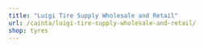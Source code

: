 ```yaml
---
title: "Luigi Tire Supply Wholesale and Retail"
url: /cainta/luigi-tire-supply-wholesale-and-retail/
shop: tyres
---
```

